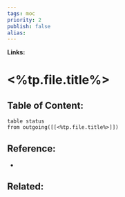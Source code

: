 ```yaml
---
tags: moc 
priority: 2
publish: false
alias:
---
```

**Links:** 


# <%tp.file.title%>

## Table of Content:
```dataview
table status
from outgoing([[<%tp.file.title%>]]) 
```

## Reference:
-
## Related: